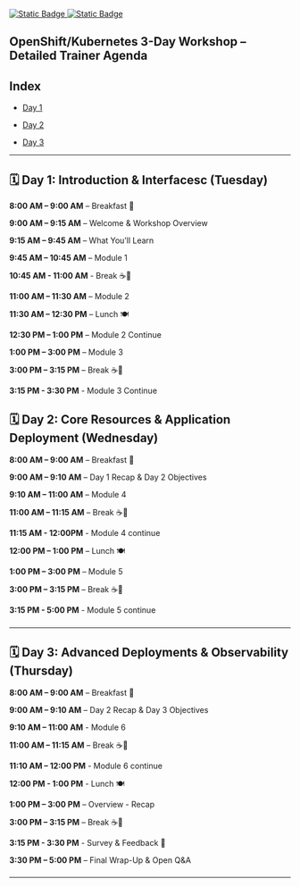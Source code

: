 [![Static Badge](https://img.shields.io/badge/RedHat-OpenShift-maroon?style=flat&logo=Redhat&logoSize=auto)
](https://docs.redhat.com/en/documentation/openshift_container_platform/4.19)   [![Static Badge](https://img.shields.io/badge/Kubernetes-black?style=flat&logo=Kubernetes&logoSize=auto)
](https://kubernetes.io/docs/home/)

## OpenShift/Kubernetes 3-Day Workshop – Detailed Trainer Agenda

## Index 

- [Day 1](#️-day-1-introduction--interfacesc-tuesday)

- [Day 2](#️-day-2-core-resources--application-deployment-wednesday)

- [Day 3](#️-day-3-advanced-deployments--observability-thursday)
---

## 🗓️ Day 1: Introduction & Interfacesc (Tuesday)



**8:00 AM – 9:00 AM**   – Breakfast 🥐

**9:00 AM – 9:15 AM**   – Welcome & Workshop Overview

**9:15 AM – 9:45 AM**   – What You’ll Learn

**9:45 AM – 10:45 AM**  – Module 1 

**10:45 AM - 11:00 AM** - Break ☕🥯

**11:00 AM – 11:30 AM** – Module 2

**11:30 AM – 12:30 PM** – Lunch 🍽️

**12:30 PM – 1:00 PM**  – Module 2 Continue

**1:00 PM – 3:00 PM**   – Module 3

**3:00 PM – 3:15 PM**   – Break ☕🥯

**3:15 PM - 3:30 PM**   - Module 3 Continue


## 🗓️ Day 2: Core Resources & Application Deployment (Wednesday)


**8:00 AM – 9:00 AM**   – Breakfast 🥐

**9:00 AM – 9:10 AM**   – Day 1 Recap & Day 2 Objectives

**9:10 AM – 11:00 AM**  – Module 4 

**11:00 AM – 11:15 AM** – Break ☕🥯

**11:15 AM - 12:00PM**  - Module 4 continue 

**12:00 PM – 1:00 PM**  – Lunch 🍽️

**1:00 PM – 3:00 PM**   – Module 5

**3:00 PM – 3:15 PM**   – Break ☕🥯

**3:15 PM - 5:00 PM**   - Module 5 continue 

###

---

## 🗓️ Day 3: Advanced Deployments & Observability (Thursday)

**8:00 AM – 9:00 AM**   – Breakfast 🥐

**9:00 AM – 9:10 AM**   – Day 2 Recap & Day 3 Objectives

**9:10 AM – 11:00 AM**  - Module 6

**11:00 AM – 11:15 AM** – Break ☕🥯

**11:10 AM – 12:00 PM** - Module 6 continue 

**12:00 PM - 1:00 PM**  - Lunch 🍽️

**1:00 PM – 3:00 PM**   – Overview - Recap

**3:00 PM – 3:15 PM**   – Break ☕🥯

**3:15 PM - 3:30 PM**   - Survey & Feedback 📝

**3:30 PM – 5:00 PM**   – Final Wrap-Up & Open Q\&A

###

---

